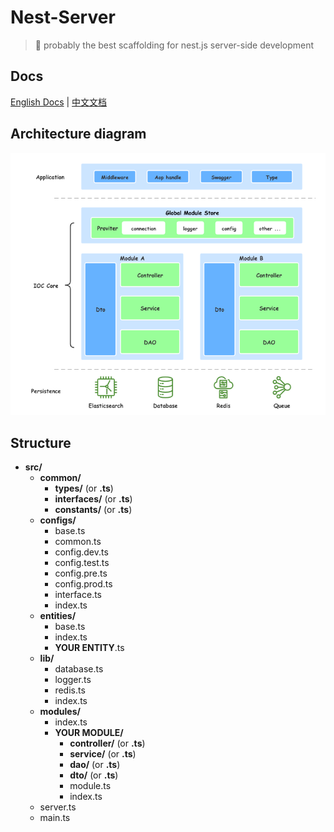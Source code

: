 # Nest-Server

> 🚀 probably the best scaffolding for nest.js server-side development

## Docs

[English Docs](docs/en.md) | [中文文档](docs/cn.md)

## Architecture diagram

![architecture diagram](docs/img/server.png)

## Structure

- **src/**
  - **common/**
    - **types/** (or **.ts**)
    - **interfaces/** (or **.ts**)
    - **constants/** (or **.ts**)
  - **configs/**
    - base.ts
    - common.ts
    - config.dev.ts
    - config.test.ts
    - config.pre.ts
    - config.prod.ts
    - interface.ts
    - index.ts
  - **entities/**
    - base.ts
    - index.ts
    - **YOUR ENTITY**.ts
  - **lib/**
    - database.ts
    - logger.ts
    - redis.ts
    - index.ts
  - **modules/**
    - index.ts
    - **YOUR MODULE/**
      - **controller/** (or **.ts**)
      - **service/** (or **.ts**)
      - **dao/** (or **.ts**)
      - **dto/** (or **.ts**)
      - module.ts
      - index.ts
  - server.ts
  - main.ts